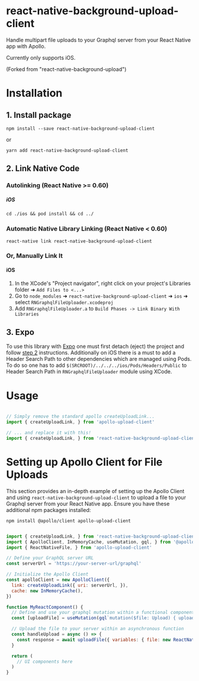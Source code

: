 # react-native-background-upload-client
Handle multipart file uploads to your Graphql server from your React Native app with Apollo.

Currently only supports iOS.

(Forked from "react-native-background-upload")

# Installation

## 1. Install package

`npm install --save react-native-background-upload-client`

or

`yarn add react-native-background-upload-client`

## 2. Link Native Code

### Autolinking (React Native >= 0.60)

##### iOS

`cd ./ios && pod install && cd ../`

### Automatic Native Library Linking (React Native < 0.60)

`react-native link react-native-background-upload-client`

### Or, Manually Link It

#### iOS

1. In the XCode's "Project navigator", right click on your project's Libraries folder ➜ `Add Files to <...>`
2. Go to `node_modules` ➜ `react-native-background-upload-client` ➜ `ios` ➜ select `RNGraphqlFileUploader.xcodeproj`
3. Add `RNGraphqlFileUploader.a` to `Build Phases -> Link Binary With Libraries`

## 3. Expo

To use this library with [Expo](https://expo.io) one must first detach (eject) the project and follow [step 2](#2-link-native-code) instructions. Additionally on iOS there is a must to add a Header Search Path to other dependencies which are managed using Pods. To do so one has to add `$(SRCROOT)/../../../ios/Pods/Headers/Public` to Header Search Path in `RNGraphqlFileUploader` module using XCode.

# Usage

```js

// Simply remove the standard apollo createUploadLink...
import { createUploadLink, } from 'apollo-upload-client'

// ... and replace it with this!
import { createUploadLink, } from 'react-native-background-upload-client'

```

# Setting up Apollo Client for File Uploads

This section provides an in-depth example of setting up the Apollo Client and using `react-native-background-upload-client` to upload a file to your Graphql server from your React Native app. Ensure you have these additional npm packages installed:

`npm install @apollo/client apollo-upload-client`

```js

import { createUploadLink, } from 'react-native-background-upload-client'
import { ApolloClient, InMemoryCache, useMutation, gql, } from '@apollo/client'
import { ReactNativeFile, } from 'apollo-upload-client'

// Define your GraphQL server URL
const serverUrl = 'https://your-server-url/graphql'

// Initialize the Apollo Client
const apolloClient = new ApolloClient({
  link: createUploadLink({ uri: serverUrl, }),
  cache: new InMemoryCache(),
})

function MyReactComponent() {
  // Define and use your graphql mutation within a functional component
  const [uploadFile] = useMutation(gql`mutation($file: Upload) { uploadFile(input: { image: $file }) }`)

  // Upload the file to your server within an asynchronous function
  const handleUpload = async () => {
    const response = await uploadFile({ variables: { file: new ReactNativeFile({ uri: 'path-to-file', name: 'file', }), }, })
  }

  return (
    // UI components here
  )
}

```

